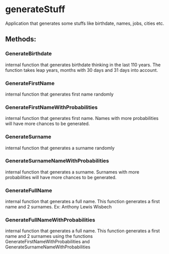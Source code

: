 # generateStuff

Application that generates some stuffs like birthdate, names, jobs, cities etc.

## Methods:

### GenerateBirthdate
internal function that generates birthdate thinking in the last 110 years. 
The function takes leap years, months with 30 days and 31 days into account.

### GenerateFirstName
internal function that generates first name randomly

### GenerateFirstNameWithProbabilities
internal function that generates first name. Names with more probabilities will have more chances to be generated.

### GenerateSurname
internal function that generates a surname randomly

### GenerateSurnameNameWithProbabilities
internal function that generates a surname. Surnames with more probabilities will have more chances to be generated.

### GenerateFullName
internal function that generates a full name. This function generates a first name and 2 surnames. Ex: Anthony Lewis Wisbech

### GenerateFullNameWithProbabilities
internal function that generates a full name. This function generates a first name and 2 surnames using the functions GenerateFirstNameWithProbabilities and GenerateSurnameNameWithProbabilities
